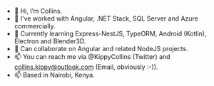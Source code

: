 - 👋 Hi, I’m Collins.
- 👀 I've worked with Angular, .NET Stack, SQL Server and Azure commercially.
- 🌱 Currently learning Express-NestJS, TypeORM, Android (Kotlin), Electron and Blender3D.
- 💞️ Can collaborate on Angular and related NodeJS projects.
- 📫 You can reach me via @KippyCollins (Twitter) and collins.kippy@outlook.com (Email, obviously :-)). 
- 📫 Based in Nairobi, Kenya.

<!---
CollinsKippy/CollinsKippy is a ✨ special ✨ repository because its `README.md` (this file) appears on your GitHub profile.
You can click the Preview link to take a look at your changes.
--->

